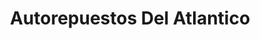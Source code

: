 ---
title: "Autorepuestos Del Atlantico"
url: /limon/autorepuestos-del-atlantico/
shop: piezas de automóviles
---